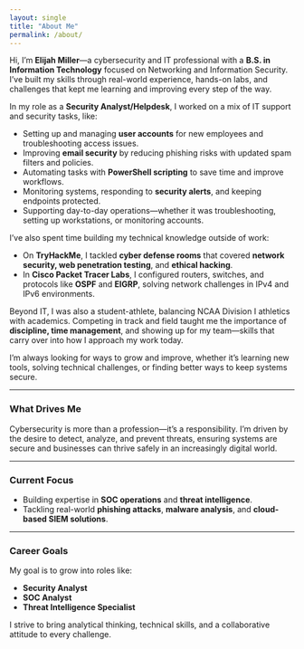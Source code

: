 ```yaml
---
layout: single
title: "About Me"
permalink: /about/
---
```

 
Hi, I’m **Elijah Miller**—a cybersecurity and IT professional with a **B.S. in Information Technology** focused on Networking and Information Security. I’ve built my skills through real-world experience, hands-on labs, and challenges that kept me learning and improving every step of the way.  

In my role as a **Security Analyst/Helpdesk**, I worked on a mix of IT support and security tasks, like:  
- Setting up and managing **user accounts** for new employees and troubleshooting access issues.  
- Improving **email security** by reducing phishing risks with updated spam filters and policies.  
- Automating tasks with **PowerShell scripting** to save time and improve workflows.  
- Monitoring systems, responding to **security alerts**, and keeping endpoints protected.  
- Supporting day-to-day operations—whether it was troubleshooting, setting up workstations, or monitoring accounts.  

I’ve also spent time building my technical knowledge outside of work:  
- On **TryHackMe**, I tackled **cyber defense rooms** that covered **network security, web penetration testing**, and **ethical hacking**.  
- In **Cisco Packet Tracer Labs**, I configured routers, switches, and protocols like **OSPF** and **EIGRP**, solving network challenges in IPv4 and IPv6 environments.  

Beyond IT, I was also a student-athlete, balancing NCAA Division I athletics with academics. Competing in track and field taught me the importance of **discipline, time management**, and showing up for my team—skills that carry over into how I approach my work today.  

I’m always looking for ways to grow and improve, whether it’s learning new tools, solving technical challenges, or finding better ways to keep systems secure.  

---

### **What Drives Me**  
Cybersecurity is more than a profession—it’s a responsibility. I’m driven by the desire to detect, analyze, and prevent threats, ensuring systems are secure and businesses can thrive safely in an increasingly digital world.

---

### **Current Focus**  
- Building expertise in **SOC operations** and **threat intelligence**.  
- Tackling real-world **phishing attacks**, **malware analysis**, and **cloud-based SIEM solutions**.  

---

### **Career Goals**  
My goal is to grow into roles like:  
- **Security Analyst**  
- **SOC Analyst**  
- **Threat Intelligence Specialist**  

I strive to bring analytical thinking, technical skills, and a collaborative attitude to every challenge.
